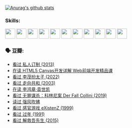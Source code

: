 
[![Anurag's github stats](https://github-readme-stats.vercel.app/api?username=w940853815)](https://github.com/anuraghazra/github-readme-stats)

### Skills:

<code><img height="32" src="https://cdn.jsdelivr.net/npm/simple-icons@v5/icons/python.svg"></code>
<code><img height="32" src="https://cdn.jsdelivr.net/npm/simple-icons@v5/icons/javascript.svg"></code>
<code><img height="32" src="https://cdn.jsdelivr.net/npm/simple-icons@v5/icons/django.svg"></code>
<code><img height="32" src="https://cdn.jsdelivr.net/npm/simple-icons@v5/icons/flask.svg"></code>
<code><img height="32" src="https://cdn.jsdelivr.net/npm/simple-icons@v5/icons/vuetify.svg"></code>
<code><img height="32" src="https://cdn.jsdelivr.net/npm/simple-icons@v5/icons/git.svg"></code>
<code><img height="32" src="https://cdn.jsdelivr.net/npm/simple-icons@v5/icons/docker.svg"></code>
<code><img height="32" src="https://cdn.jsdelivr.net/npm/simple-icons@v5/icons/postgresql.svg"></code>
<code><img height="32" src="https://cdn.jsdelivr.net/npm/simple-icons@v5/icons/elasticsearch.svg"></code>
<code><img height="32" src="https://cdn.jsdelivr.net/npm/simple-icons@v5/icons/macos.svg"></code>
<code><img height="32" src="https://cdn.jsdelivr.net/npm/simple-icons@v5/icons/linux.svg"></code>

### 🗣 豆瓣:

<!-- DOUBAN-ACTIVITIES:START -->
- [看过 私人订制‎ (2013)](https://www.douban.com/people/136069238/status/3754213881/?_i=44281616)
- [在读 HTML5 Canvas开发详解 Web前端开发精品课](https://www.douban.com/people/136069238/status/3753058718/?_i=44281616)
- [看过 李茂扮太子‎ (2022)](https://www.douban.com/people/136069238/status/3752867740/?_i=44281616)
- [看过 走向共和‎ (2003)](https://www.douban.com/people/136069238/status/3752592231/?_i=44281616)
- [在读 李鸿章·袁世凯](https://www.douban.com/people/136069238/status/3751912061/?_i=44281616)
- [看过 无罪谋杀：科林尼案 Der Fall Collini‎ (2019)](https://www.douban.com/people/136069238/status/3751300288/?_i=44281616)
- [读过 强风吹拂](https://www.douban.com/people/136069238/status/3749992005/?_i=44281616)
- [看过 感官游戏 eXistenZ‎ (1999)](https://www.douban.com/people/136069238/status/3748577364/?_i=44281616)
- [看过 过年‎ (1991)](https://www.douban.com/people/136069238/status/3747235967/?_i=44281616)
- [看过 解救吾先生‎ (2015)](https://www.douban.com/people/136069238/status/3744047085/?_i=44281616)
<!-- DOUBAN-ACTIVITIES:END -->
<!--
**w940853815/w940853815** is a ✨ _special_ ✨ repository because its `README.md` (this file) appears on your GitHub profile.

Here are some ideas to get you started:

- 🔭 I’m currently working on ...
- 🌱 I’m currently learning ...
- 👯 I’m looking to collaborate on ...
- 🤔 I’m looking for help with ...
- 💬 Ask me about ...
- 📫 How to reach me: ...
- 😄 Pronouns: ...
- ⚡ Fun fact: ...
-->
